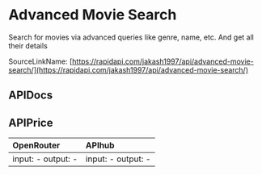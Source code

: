 # Advanced Movie Search

Search for movies via advanced queries like genre, name, etc. And get all their details  

SourceLinkName: [https://rapidapi.com/jakash1997/api/advanced-movie-search/](https://rapidapi.com/jakash1997/api/advanced-movie-search/)

## APIDocs



## APIPrice

| OpenRouter | APIhub |
|:---|:---|
| input: - output: - | input: - output: - |
